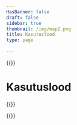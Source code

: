 ```yaml
---
HasBanner: false
draft: false
sidebar: true
thumbnail: /img/map2.png
title: Kasutuslood
type: page

---
```

{{<content-start >}}
# Kasutuslood
{{<usecases >}}

{{<content-end >}}
